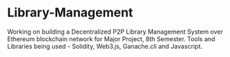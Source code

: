 # Library-Management

Working on building a Decentralized P2P Library Management System over Ethereum blockchain network for Major Project, 8th Semester.
Tools and Libraries being used - Solidity, Web3.js, Ganache.cli and Javascript.

